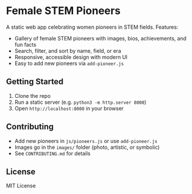 # Female STEM Pioneers

A static web app celebrating women pioneers in STEM fields. Features:

- Gallery of female STEM pioneers with images, bios, achievements, and fun facts
- Search, filter, and sort by name, field, or era
- Responsive, accessible design with modern UI
- Easy to add new pioneers via `add-pioneer.js`

## Getting Started

1. Clone the repo
2. Run a static server (e.g. `python3 -m http.server 8000`)
3. Open `http://localhost:8000` in your browser

## Contributing

- Add new pioneers in `js/pioneers.js` or use `add-pioneer.js`
- Images go in the `images/` folder (photo, artistic, or symbolic)
- See `CONTRIBUTING.md` for details

## License

MIT License